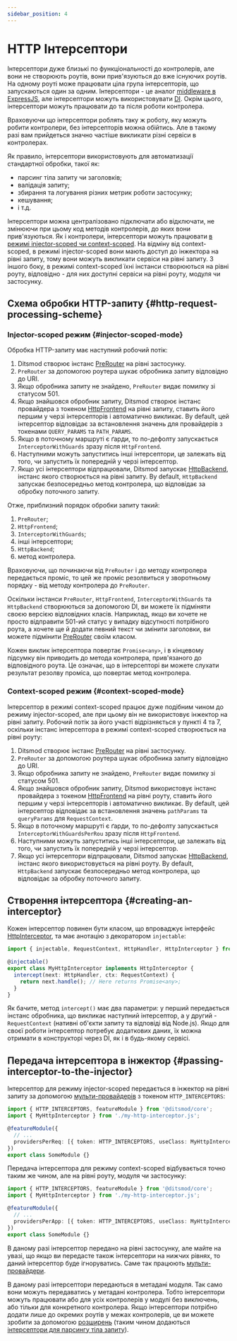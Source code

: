 ```yaml
---
sidebar_position: 4
---
```


# HTTP Інтерсептори

Інтерсептори дуже близькі по функціональності до контролерів, але вони не створюють роутів, вони прив'язуються до вже існуючих роутів. На одному роуті може працювати ціла група інтерсепторів, що запускаються один за одним. Інтерсептори - це аналог [middleware в ExpressJS][5], але інтерсептори можуть використовувати [DI][106]. Окрім цього, інтерсептори можуть працювати до та після роботи контролера.

Враховуючи що інтерсептори роблять таку ж роботу, яку можуть робити контролери, без інтерсепторів можна обійтись. Але в такому разі вам прийдеться значно частіше викликати різні сервіси в контролерах.

Як правило, інтерсептори використовують для автоматизації стандартної обробки, такої як:

- парсинг тіла запиту чи заголовків;
- валідація запиту;
- збирання та логування різних метрик роботи застосунку;
- кешування;
- і т.д.

Інтерсептори можна централізовано підключати або відключати, не змінюючи при цьому код методів контролерів, до яких вони прив'язуються. Як і контролери, інтерсептори можуть працювати [в режимі injector-scoped чи context-scoped][109]. На відміну від context-scoped, в режимі injector-scoped вони мають доступ до інжектора на рівні запиту, тому вони можуть викликати сервіси на рівні запиту. З іншого боку, в режимі context-scoped їхні інстанси створюються на рівні роуту, відповідно - для них доступні сервіси на рівні роуту, модуля чи застосунку.

## Схема обробки HTTP-запиту {#http-request-processing-scheme}

### Injector-scoped режим {#injector-scoped-mode}

Обробка HTTP-запиту має наступний робочий потік:

1. Ditsmod створює інстанс [PreRouter][7] на рівні застосунку.
2. `PreRouter` за допомогою роутера шукає обробника запиту відповідно до URI.
3. Якщо обробника запиту не знайдено, `PreRouter` видає помилку зі статусом 501.
4. Якщо знайшовся обробник запиту, Ditsmod створює інстанс провайдера з токеном [HttpFrontend][2] на рівні запиту, ставить його першим у черзі інтерсепторів і автоматично викликає. By default, цей інтерсептор відповідає за встановлення значень для провайдерів з токенами `QUERY_PARAMS` та `PATH_PARAMS`.
5. Якщо в поточному маршруті є ґарди, то по-дефолту запускається `InterceptorWithGuards` зразу після `HttpFrontend`.
6. Наступними можуть запуститись інші інтерсептори, це залежать від того, чи запустить їх попередній у черзі інтерсептор.
7. Якщо усі інтерсептори відпрацювали, Ditsmod запускає [HttpBackend][3], інстанс якого створюється на рівні запиту. By default, `HttpBackend` запускає безпосередньо метод контролера, що відповідає за обробку поточного запиту.

Отже, приблизний порядок обробки запиту такий:

1. `PreRouter`;
2. `HttpFrontend`;
3. `InterceptorWithGuards`;
4. інші інтерсептори;
5. `HttpBackend`;
6. метод контролера.

Враховуючи, що починаючи від `PreRouter` і до методу контролера передається проміс, то цей же проміс резолвиться у зворотньому порядку - від методу контролера до `PreRouter`.

Оскільки інстанси `PreRouter`, `HttpFrontend`, `InterceptorWithGuards` та `HttpBackend` створюються за допомогою DI, ви можете їх підміняти своєю версією відповідних класів. Наприклад, якщо ви хочете не просто відправити 501-ий статус у випадку відсутності потрібного роута, а хочете ще й додати певний текст чи змінити заголовки, ви можете підмінити [PreRouter][7] своїм класом.

Кожен виклик інтерсептора повертає `Promise<any>`, і в кінцевому підсумку він приводить до метода контролера, прив'язаного до відповідного роута. Це означає, що в інтерсепторі ви можете слухати результат резолву проміса, що повертає метод контролера.

### Context-scoped режим {#context-scoped-mode}

Інтерсептор в режимі context-scoped працює дуже подібним чином до режиму injector-scoped, але при цьому він не використовує інжектор на рівні запиту. Робочий потік за його участі відрізняється у пункті 4 та 7, оскільки інстанс інтерсептора в режимі context-scoped створюється на рівні роуту:

1. Ditsmod створює інстанс [PreRouter][7] на рівні застосунку.
2. `PreRouter` за допомогою роутера шукає обробника запиту відповідно до URI.
3. Якщо обробника запиту не знайдено, `PreRouter` видає помилку зі статусом 501.
4. Якщо знайшовся обробник запиту, Ditsmod використовує інстанс провайдера з токеном [HttpFrontend][2] на рівні роуту, ставить його першим у черзі інтерсепторів і автоматично викликає. By default, цей інтерсептор відповідає за встановлення значень `pathParams` та `queryParams` для `RequestContext`.
5. Якщо в поточному маршруті є ґарди, то по-дефолту запускається `InterceptorWithGuardsPerRou` зразу після `HttpFrontend`.
6. Наступними можуть запуститись інші інтерсептори, це залежать від того, чи запустить їх попередній у черзі інтерсептор.
7. Якщо усі інтерсептори відпрацювали, Ditsmod запускає [HttpBackend][3], інстанс якого використовується на рівні роуту. By default, `HttpBackend` запускає безпосередньо метод контролера, що відповідає за обробку поточного запиту.

## Створення інтерсептора {#creating-an-interceptor}

Кожен інтерсептор повинен бути класом, що впроваджує інтерфейс [HttpInterceptor][1], та має анотацію з декоратором `injectable`:

```ts
import { injectable, RequestContext, HttpHandler, HttpInterceptor } from '@ditsmod/core';

@injectable()
export class MyHttpInterceptor implements HttpInterceptor {
  intercept(next: HttpHandler, ctx: RequestContext) {
    return next.handle(); // Here returns Promise<any>;
  }
}
```

Як бачите, метод `intercept()` має два параметри: у перший передається інстанс обробника, що викликає наступний інтерсептор, а у другий - `RequestContext` (нативні об'єкти запиту та відповіді від Node.js). Якщо для своєї роботи інтерсептор потребує додаткових даних, їх можна отримати в конструкторі через DI, як і в будь-якому сервісі.

## Передача інтерсептора в інжектор {#passing-interceptor-to-the-injector}

Інтерсептор для режиму injector-scoped передається в інжектор на рівні запиту за допомогою [мульти-провайдерів][107] з токеном `HTTP_INTERCEPTORS`:

```ts
import { HTTP_INTERCEPTORS, featureModule } from '@ditsmod/core';
import { MyHttpInterceptor } from './my-http-interceptor.js';

@featureModule({
  // ...
  providersPerReq: [{ token: HTTP_INTERCEPTORS, useClass: MyHttpInterceptor, multi: true }],
})
export class SomeModule {}
```

Передача інтерсептора для режиму context-scoped відбувається точно таким же чином, але на рівні роуту, модуля чи застосунку:

```ts
import { HTTP_INTERCEPTORS, featureModule } from '@ditsmod/core';
import { MyHttpInterceptor } from './my-http-interceptor.js';

@featureModule({
  // ...
  providersPerApp: [{ token: HTTP_INTERCEPTORS, useClass: MyHttpInterceptor, multi: true }],
})
export class SomeModule {}
```

В даному разі інтерсептор передано на рівні застосунку, але майте на увазі, що якщо ви передасте також інтерсептори на нижчих рівнях, то даний інтерсептор буде ігноруватись. Саме так працюють [мульти-провайдери][107].

В даному разі інтерсептори передаються в метадані модуля. Так само вони можуть передаватись у метадані контролера. Тобто інтерсептори можуть працювати або для усіх контролерів у модулі без виключень, або тільки для конкретного контролера. Якщо інтерсептори потрібно додати лише до окремих роутів у межах контролерів, це ви можете зробити за допомогою [розширень][108] (таким чином додаються [інтерсептори для парсингу тіла запиту][9]).

[1]: https://github.com/ditsmod/ditsmod/blob/core-2.54.0/packages/core/src/types/http-interceptor.ts#L43-L45
[2]: https://github.com/ditsmod/ditsmod/blob/core-2.54.0/packages/core/src/interceptors/default-http-frontend.ts
[3]: https://github.com/ditsmod/ditsmod/blob/core-2.54.0/packages/core/src/interceptors/default-http-backend.ts
[5]: https://expressjs.com/en/guide/writing-middleware.html
[7]: https://github.com/ditsmod/ditsmod/blob/core-2.54.0/packages/core/src/services/pre-router.ts
[8]: https://github.com/ditsmod/ditsmod/blob/core-2.54.0/packages/core/src/types/route-data.ts
[9]: https://github.com/ditsmod/ditsmod/blob/body-parser-2.16.0/packages/body-parser/src/body-parser.extension.ts#L54

[106]: /components-of-ditsmod-app/dependency-injection
[107]: /components-of-ditsmod-app/dependency-injection#multi-providers
[108]: /components-of-ditsmod-app/extensions
[109]: /components-of-ditsmod-app/controllers-and-services/#what-is-a-controller
